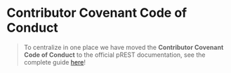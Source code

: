 # Contributor Covenant Code of Conduct

> To centralize in one place we have moved the **Contributor Covenant Code of Conduct** to the official pREST documentation, see the complete guide [here](https://docs.prestd.com/prestd-documentation/code-of-conduct)!
